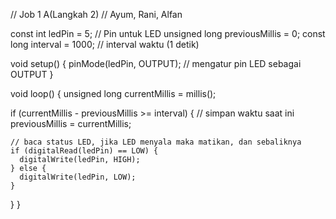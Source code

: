 // Job 1 A(Langkah 2)
// Ayum, Rani, Alfan

const int ledPin = 5; // Pin untuk LED
unsigned long previousMillis = 0; 
const long interval = 1000;  // interval waktu (1 detik)

void setup() {
  pinMode(ledPin, OUTPUT);  // mengatur pin LED sebagai OUTPUT
}

void loop() {
  unsigned long currentMillis = millis();

  if (currentMillis - previousMillis >= interval) {
    // simpan waktu saat ini
    previousMillis = currentMillis;

    // baca status LED, jika LED menyala maka matikan, dan sebaliknya
    if (digitalRead(ledPin) == LOW) {
      digitalWrite(ledPin, HIGH);
    } else {
      digitalWrite(ledPin, LOW);
    }
  }
}
